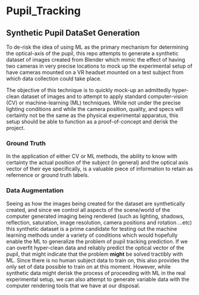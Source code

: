 # Pupil_Tracking


## Synthetic Pupil DataSet Generation

To de-risk the idea of using ML as the primary mechanism for determining the optical-axis of the pupil, this repo attempts to generate a synthetic dataset of images created from Blender which mimic the effect of having two cameras in very precise locations to mock up the experimental setup of have cameras mounted on a VR headset mounted on a test subject from which data collection could take place.

The objective of this technique is to quickly mock-up an admittedly hyper-clean dataset of images and to attempt to apply standard computer-vision (CV) or machine-learning (ML) techniques. While not under the precise lighting conditions and while the camera position, quality, and specs will certainty not be the same as the physical experimental apparatus, this setup should be able to function as a proof-of-concept and derisk the project.

### Ground Truth 
In the application of either CV or ML methods, the ability to know with certainty the actual position of the subject (in general) and the optical axis vector of their eye specifically, is a valuable piece of information to retain as refernence or ground truth labels. 

### Data Augmentation

Seeing as how the images being created for the dataset are synthetically created, and since we control all aspects of the scene/world of the computer generated imaging being rendered (such as lighting, shadows, reflection, saturation, image resolution, camera positions and rotation ...etc) this synthetic dataset is a prime candidate for testing out the machine learning methods under a variety of conditions which would hopefully enable the ML to generalize the problem of pupil tracking prediction. If we can overfit hyper-clean data and reliably predict the optical vector of the pupil, that might indicate that the problem **might** be solved tractibly with ML. Since there is no human subject data to train on, this also provides the only set of data possible to train on at this moment. However, while synthetic data might derisk the process of proceeding with ML in the real experimental setup, we can also attempt to generate variable data with the computer rendering tools that we have at our disposal. 



